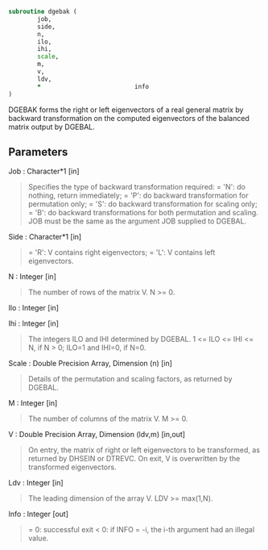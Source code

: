 ```fortran
subroutine dgebak (
		job,
		side,
		n,
		ilo,
		ihi,
		scale,
		m,
		v,
		ldv,
		*                          info
)
```

 DGEBAK forms the right or left eigenvectors of a real general matrix
 by backward transformation on the computed eigenvectors of the
 balanced matrix output by DGEBAL.

## Parameters
Job : Character*1 [in]
> Specifies the type of backward transformation required:
> = 'N': do nothing, return immediately;
> = 'P': do backward transformation for permutation only;
> = 'S': do backward transformation for scaling only;
> = 'B': do backward transformations for both permutation and
> scaling.
> JOB must be the same as the argument JOB supplied to DGEBAL.

Side : Character*1 [in]
> = 'R':  V contains right eigenvectors;
> = 'L':  V contains left eigenvectors.

N : Integer [in]
> The number of rows of the matrix V.  N >= 0.

Ilo : Integer [in]

Ihi : Integer [in]
> The integers ILO and IHI determined by DGEBAL.
> 1 <= ILO <= IHI <= N, if N > 0; ILO=1 and IHI=0, if N=0.

Scale : Double Precision Array, Dimension (n) [in]
> Details of the permutation and scaling factors, as returned
> by DGEBAL.

M : Integer [in]
> The number of columns of the matrix V.  M >= 0.

V : Double Precision Array, Dimension (ldv,m) [in,out]
> On entry, the matrix of right or left eigenvectors to be
> transformed, as returned by DHSEIN or DTREVC.
> On exit, V is overwritten by the transformed eigenvectors.

Ldv : Integer [in]
> The leading dimension of the array V. LDV >= max(1,N).

Info : Integer [out]
> = 0:  successful exit
> < 0:  if INFO = -i, the i-th argument had an illegal value.

